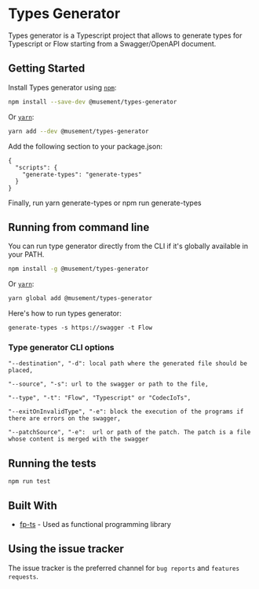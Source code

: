 # Types Generator

Types generator is a Typescript project that allows to generate types for Typescript or Flow starting from a Swagger/OpenAPI document.

## Getting Started

Install Types generator using [`npm`](https://www.npmjs.com/):

```bash
npm install --save-dev @musement/types-generator
```

Or [`yarn`](https://yarnpkg.com/en/package):

```bash
yarn add --dev @musement/types-generator
```

Add the following section to your package.json:
```
{
  "scripts": {
    "generate-types": "generate-types"
  }
}
```
Finally, run yarn generate-types or npm run generate-types

## Running from command line

You can run type generator directly from the CLI if it's globally available in your PATH.

```bash
npm install -g @musement/types-generator
```

Or [`yarn`](https://yarnpkg.com/en/package):

```bash
yarn global add @musement/types-generator
```

Here's how to run types generator:

```
generate-types -s https://swagger -t Flow
```

### Type generator CLI options

```
"--destination", "-d": local path where the generated file should be placed,
```
```
"--source", "-s": url to the swagger or path to the file,
```
```
"--type", "-t": "Flow", "Typescript" or "CodecIoTs",
```
```
"--exitOnInvalidType", "-e": block the execution of the programs if there are errors on the swagger,
```
```
"--patchSource", "-e":  url or path of the patch. The patch is a file whose content is merged with the swagger
```


## Running the tests

```
npm run test
```

## Built With

* [fp-ts](https://github.com/gcanti/fp-tsa) - Used as functional programming library

## Using the issue tracker

The issue tracker is the preferred channel for `bug reports` and `features requests`.
